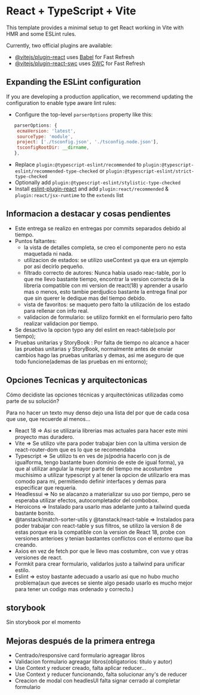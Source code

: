 # React + TypeScript + Vite

This template provides a minimal setup to get React working in Vite with HMR and some ESLint rules.

Currently, two official plugins are available:

- [@vitejs/plugin-react](https://github.com/vitejs/vite-plugin-react/blob/main/packages/plugin-react/README.md) uses [Babel](https://babeljs.io/) for Fast Refresh
- [@vitejs/plugin-react-swc](https://github.com/vitejs/vite-plugin-react-swc) uses [SWC](https://swc.rs/) for Fast Refresh

## Expanding the ESLint configuration

If you are developing a production application, we recommend updating the configuration to enable type aware lint rules:

- Configure the top-level `parserOptions` property like this:

```js
   parserOptions: {
    ecmaVersion: 'latest',
    sourceType: 'module',
    project: ['./tsconfig.json', './tsconfig.node.json'],
    tsconfigRootDir: __dirname,
   },
```

- Replace `plugin:@typescript-eslint/recommended` to `plugin:@typescript-eslint/recommended-type-checked` or `plugin:@typescript-eslint/strict-type-checked`
- Optionally add `plugin:@typescript-eslint/stylistic-type-checked`
- Install [eslint-plugin-react](https://github.com/jsx-eslint/eslint-plugin-react) and add `plugin:react/recommended` & `plugin:react/jsx-runtime` to the `extends` list

## Informacion a destacar y cosas pendientes

- Este entrega se realizo en entregas por commits separados debido al tiempo.
- Puntos faltantes:
  - la vista de detalles completa, se creo el componente pero no esta maquetada ni nada.
  - utilizacion de estados: se utilizo useContext ya que era un ejemplo por asi decirlo pequeño.
  - filtrado correcto de autores: Nunca habia usado reac-table, por lo que me llevo bastante tiempo,
    encontrar la version correcta de la libreria compatible con mi version de react(18)
    y aprender a usarlo mas o menos, esto tambie perdjudico bastante la entrega final por
    que sin querer le dedique mas del tiempo debido.
  - vista de favoritos: se maqueto pero falto la utilización de los estado para rellenar con info real.
  - validacion de formulario: se utilizo formkit en el formulario pero falto realizar validacion por tiempo.
- Se desactivo la opcion typo any del eslint en react-table(solo por tiempo);
- Pruebas unitarias y StoryBook : Por falta de tiempo no alcance a hacer las pruebas unitarias y StoryBook, normalmente
  antes de enviar cambios hago las pruebas unitarias y demas, asi me aseguro de que todo funcione(ademas de las pruebas en mi entorno);

## Opciones Tecnicas y arquitectonicas

Cómo decidiste las opciones técnicas y arquitectónicas utilizadas como parte de su solución?

Para no hacer un texto muy denso dejo una lista del por que de cada cosa que use, que recuerde al menos...
- React 18 => Asi se utilizaria librerias mas actuales para hacer este mini proyecto mas duradero.
- Vite => Se utilizo vite para poder trabajar bien con la ultima version de react-router-dom que es lo que se recomendaba
- Typescript => Se utilizo ts en ves de js(podria hacerlo con js de igualforma, tengo bastante buen dominio de este de igual forma),
  ya que al utilizar angular la mayor parte del tiempo me acostumbre muchisimo a utilizar typescript y al tener la opcion de
  utilizarlo era mas comodo para mi, permitiendo definir interfaces y demas para especificar que requeria.
- Headlessui => No se alacanzo a materializar su uso por tiempo, pero se esperaba utilizar efectos, autocompletador
  del combobox.
- Heroicons => Instalado para usarlo mas adelante junto a tailwind queda bastante bonito.
- @tanstack/match-sorter-utils y @tanstack/react-table => Instalados para poder trabajar con react-table y sus filtros,
  se utilizo la version 8 de estas porque era la compatible con la version de React 18, probe con versiones anterioes y
  tenian bastantes conflictos con el entorno que iba creando.
- Axios en vez de fetch por que le llevo mas costumbre, con vue y otras versiones de react.
- Formkit para crear formulario, validarlos justo a tailwind para unificar estilo.
- Eslint => estoy bastante adecuado a usarlo asi que no hubo mucho problema(aun que aveces se siente algo pesado usarlo
es mucho mejor para tener un codigo mas ordenado y correcto.)


## storybook

Sin storybook por el momento

## Mejoras después de la primera entrega
- Centrado/responsive card formulario agreagar libros
- Validacion formulario agreagar libros(obligatorios: titulo y autor)
- Use Context y reducer creado, falta aplicar reducer...
- Use Context y reducer funcionando, falta solucionar any's de reducer
- Creacion de modal con headlesUI falta signar cerrado al completar formulario
